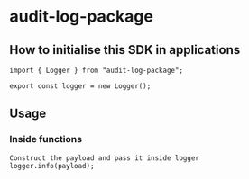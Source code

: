 # audit-log-package

## How to initialise this SDK in applications

```
import { Logger } from "audit-log-package";

export const logger = new Logger();
```

## Usage

### Inside functions

```
Construct the payload and pass it inside logger
logger.info(payload);
```
